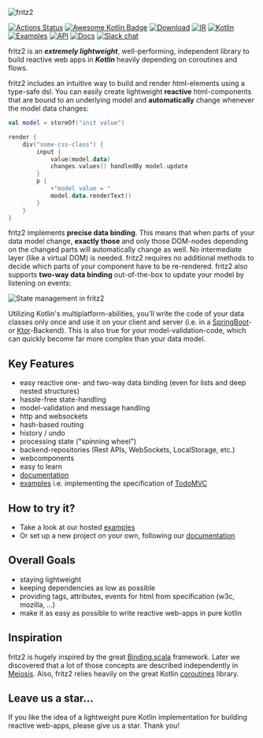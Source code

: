 ![fritz2](https://www.fritz2.dev/images/fritz2_logo_grey.png)

[![Actions Status](https://github.com/jwstegemann/fritz2/workflows/build/badge.svg)](https://github.com/jwstegemann/fritz2/actions)
[![Awesome Kotlin Badge](https://kotlin.link/awesome-kotlin.svg)](https://github.com/KotlinBy/awesome-kotlin)
[![Download](https://img.shields.io/maven-central/v/dev.fritz2/core)](https://search.maven.org/search?q=g:dev.fritz2)
[![IR](https://img.shields.io/badge/Kotlin%2FJS-IR%20supported-yellow)](https://kotl.in/jsirsupported)
[![Kotlin](https://img.shields.io/badge/kotlin-1.6-blue.svg?logo=kotlin)](http://kotlinlang.org)
[![Examples](https://img.shields.io/badge/examples-showcase-yellow)](https://www.fritz2.dev/examples.html)
[![API](https://img.shields.io/badge/API-dokka-green)](https://api.fritz2.dev)
[![Docs](https://img.shields.io/badge/docs-online-violet)](https://docs.fritz2.dev)
[![Slack chat](https://img.shields.io/badge/kotlinlang-%23fritz2-B37700?logo=slack)](https://kotlinlang.slack.com/messages/fritz2)

fritz2 is an ***extremely lightweight***, well-performing, independent library to build 
reactive web apps in ***Kotlin*** heavily depending on coroutines and flows.

fritz2 includes an intuitive way to build and render html-elements using a type-safe dsl. 
You can easily create lightweight **reactive** html-components that are bound to an underlying model 
and **automatically** change whenever the model data changes:

```kotlin
val model = storeOf("init value")

render {
    div("some-css-class") {
        input {
            value(model.data)
            changes.values() handledBy model.update 
        }
        p {
            +"model value = "
            model.data.renderText()
        }
    }
}
```

fritz2 implements **precise data binding**. This means that when parts of your data model change, 
**exactly those** and only those DOM-nodes depending on the changed parts will automatically change as well. 
No intermediate layer (like a virtual DOM) is needed. fritz2 requires no additional methods to decide 
which parts of your component have to be re-rendered. 
fritz2 also supports **two-way data binding** out-of-the-box to update your model by listening on events:

![State management in fritz2](https://www.fritz2.dev/img/fritz2_cycle_of_life.svg)

Utilizing Kotlin's multiplatform-abilities, you'll write the code of your data classes only once and use 
it on your client and server (i.e. in a [SpringBoot](https://github.com/jamowei/fritz2-spring-todomvc)- or 
[Ktor](https://github.com/jamowei/fritz2-ktor-todomvc)-Backend). 
This is also true for your model-validation-code, which can quickly become far more complex than your data model.

## Key Features

- easy reactive one- and two-way data binding (even for lists and deep nested structures)
- hassle-free state-handling
- model-validation and message handling
- http and websockets
- hash-based routing
- history / undo
- processing state ("spinning wheel")
- backend-repositories (Rest APIs, WebSockets, LocalStorage, etc.)
- webcomponents
- easy to learn
- [documentation](https://www.fritz2.dev/docs/)
- [examples](https://www.fritz2.dev/examples.html) i.e. implementing the specification of [TodoMVC](http://todomvc.com/)

## How to try it?

* Take a look at our hosted [examples](https://www.fritz2.dev/examples.html)
* Or set up a new project on your own, following our [documentation](https://www.fritz2.dev/docs/start/)

## Overall Goals

- staying lightweight
- keeping dependencies as low as possible
- providing tags, attributes, events for html from specification (w3c, mozilla, ...)
- make it as easy as possible to write reactive web-apps in pure kotlin

## Inspiration

fritz2 is hugely inspired by the great [Binding.scala](https://github.com/ThoughtWorksInc/Binding.scala) framework. 
Later we discovered that a lot of those concepts are described independently in [Meiosis](https://meiosis.js.org/).
Also, fritz2 relies heavily on the great Kotlin [coroutines](https://github.com/Kotlin/kotlinx.coroutines) library.

## Leave us a star...

If you like the idea of a lightweight pure Kotlin implementation for building reactive web-apps, 
please give us a star. Thank you!

